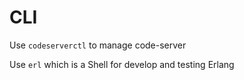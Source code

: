 # CLI

Use `codeserverctl` to manage code-server  

Use `erl` which is a Shell for develop and testing Erlang  